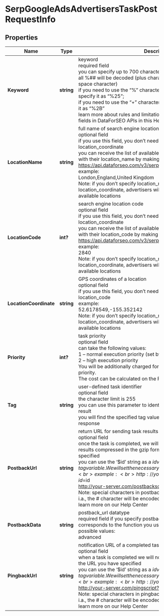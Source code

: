 # SerpGoogleAdsAdvertisersTaskPostRequestInfo


## Properties

| Name | Type | Description | Notes |
|------------ | ------------- | ------------- | -------------|
**Keyword** | **string** | keyword<br>required field<br>you can specify up to 700 characters in the keyword field<br>all %## will be decoded (plus character ‘+’ will be decoded to a space character)<br>if you need to use the “%” character for your keyword, please specify it as “%25”;<br>if you need to use the “+” character for your keyword, please specify it as “%2B”<br>learn more about rules and limitations of keyword and keywords fields in DataForSEO APIs in this Help Center article |[optional]|
**LocationName** | **string** | full name of search engine location<br>optional field<br>if you use this field, you don’t need to specify location_code or location_coordinate<br>you can receive the list of available locations of the search engine with their location_name by making a separate request to the https://api.dataforseo.com/v3/serp/google/ads_advertisers/locations<br>example:<br>London,England,United Kingdom<br>Note: if you don’t specify location_name, location_code, or location_coordinate, advertisers will be searched across all the available locations |[optional]|
**LocationCode** | **int?** | search engine location code<br>optional field<br>if you use this field, you don’t need to specify location_name or location_coordinate<br>you can receive the list of available locations of the search engines with their location_code by making a separate request to the https://api.dataforseo.com/v3/serp/google/ads_advertisers/locations<br>example:<br>2840<br>Note: if you don’t specify location_name, location_code, or location_coordinate, advertisers will be searched across all the available locations |[optional]|
**LocationCoordinate** | **string** | GPS coordinates of a location<br>optional field<br>if you use this field, you don’t need to specify location_name or location_code<br>example:<br>52.6178549,-155.352142<br>Note: if you don’t specify location_name, location_code, or location_coordinate, advertisers will be searched across all the available locations |[optional]|
**Priority** | **int?** | task priority<br>optional field<br>can take the following values:<br>1 – normal execution priority (set by default)<br>2 – high execution priority<br>You will be additionally charged for the tasks with high execution priority.<br>The cost can be calculated on the Pricing page. |[optional]|
**Tag** | **string** | user-defined task identifier<br>optional field<br>the character limit is 255<br>you can use this parameter to identify the task and match it with the result<br>you will find the specified tag value in the data object of the response |[optional]|
**PostbackUrl** | **string** | return URL for sending task results<br>optional field<br>once the task is completed, we will send a POST request with its results compressed in the gzip format to the postback_url you specified<br>you can use the ‘$id’ string as a $id variable and ‘$tag’ as urlencoded $tag variable. We will set the necessary values before sending the request.<br>example:<br>http://your-server.com/postbackscript?id=$id<br>http://your-server.com/postbackscript?id=$id&tag=$tag<br>Note: special characters in postback_url will be urlencoded;<br>i.a., the # character will be encoded into %23<br>learn more on our Help Center |[optional]|
**PostbackData** | **string** | postback_url datatype<br>required field if you specify postback_url<br>corresponds to the function you used for setting a task<br>possible values:<br>advanced |[optional]|
**PingbackUrl** | **string** | notification URL of a completed task<br>optional field<br>when a task is completed we will notify you by GET request sent to the URL you have specified<br>you can use the ‘$id’ string as a $id variable and ‘$tag’ as urlencoded $tag variable. We will set the necessary values before sending the request.<br>example:<br>http://your-server.com/pingscript?id=$id<br>http://your-server.com/pingscript?id=$id&tag=$tag<br>Note: special characters in pingback_url will be urlencoded;<br>i.a., the # character will be encoded into %23<br>learn more on our Help Center |[optional]|